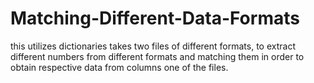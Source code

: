 # Matching-Different-Data-Formats

this utilizes dictionaries takes two files of different formats, to extract different numbers from different 
formats and matching them in order to obtain respective data from columns one of the files.
